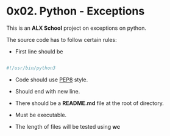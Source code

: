 # 0x02. Python - Exceptions



This is an **ALX School**  project on exceptions on python.



The source code has to follow certain rules:



 * First line should be

```python

#!/usr/bin/python3

```

 * Code should use [PEP8](https://www.python.org/dev/peps/pep-0008/) style.

 * Should end with new line.

 * There should be a **README.md** file at the root of directory.

 * Must be executable.

 * The length of files will be tested using **wc**
